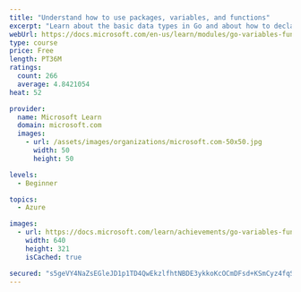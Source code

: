 ```yaml
---
title: "Understand how to use packages, variables, and functions"
excerpt: "Learn about the basic data types in Go and about how to declare variables, write functions, and use packages."
webUrl: https://docs.microsoft.com/en-us/learn/modules/go-variables-functions-packages/
type: course
price: Free
length: PT36M
ratings:
  count: 266
  average: 4.8421054
heat: 52

provider:
  name: Microsoft Learn
  domain: microsoft.com
  images:
    - url: /assets/images/organizations/microsoft.com-50x50.jpg
      width: 50
      height: 50

levels:
  - Beginner

topics:
  - Azure

images:
  - url: https://docs.microsoft.com/learn/achievements/go-variables-functions-packages-social.png
    width: 640
    height: 321
    isCached: true

secured: "s5geVY4NaZsEGleJD1p1TD4QwEkzlfhtNBDE3ykkoKcOCmDFsd+KSmCyz4fqSKxx6erEpdoXyZ9+droQspXnQo2K98k+wiYTqzdNPoutMP79cgzQT1ec3PTqLxTfVkHtPHDGgL97x3aB4Tbk0U/Oq9KSnl1eZk1RNV36JqGAJUamagDActfWqL6CHnI/6wqNYvc+TGZ/dO7iqS7Rs8LdT65w9cFG0mexQRXUOD+TW82Q/tuZPHbCVgvKsLPNygkXfdajhw2q4FnBVQKOsqR6yKZrNpSO+Gfev3M0p/mDvUkPqe7wlaGVCYdXdtNsPkRUh0IQoGz8YmjHoOh+LOAYXtLJ99N5moM8SHMY1TO7aPF8+pLI6TtLKowBuImnccffT1gDcndiBQ1/t3ZJO73b1apFpQIO4aMwkC2PirQtXZI=;hl/00AeBZG6NP+ve5XQvqg=="
---
```


